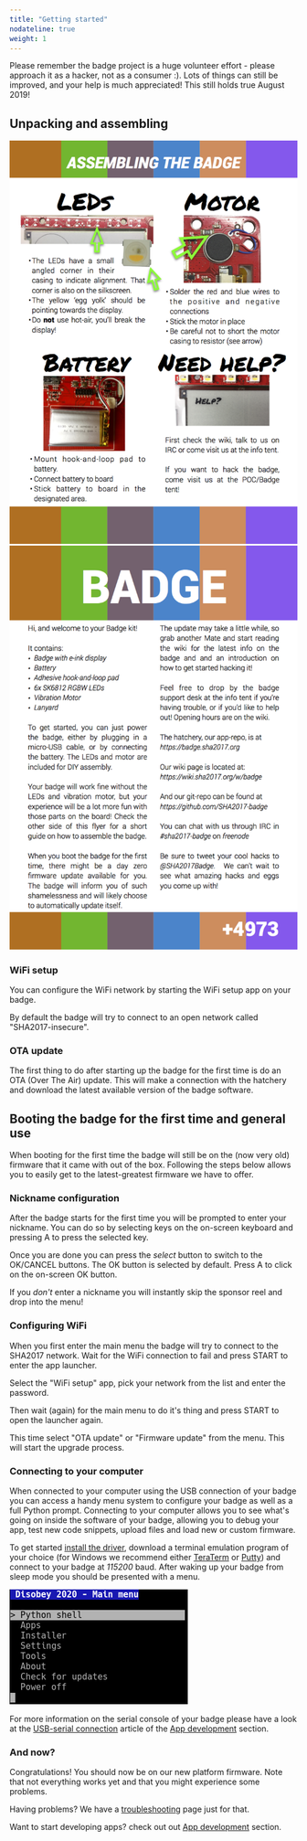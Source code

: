 ```yaml
---
title: "Getting started"
nodateline: true
weight: 1
---
```


Please remember the badge project is a huge volunteer effort - please approach it as a hacker, not as a consumer :). Lots of things can still be improved, and your help is much appreciated! This still holds true August 2019!

## Unpacking and assembling

<img src="800px-Flyer_badge_2_1.png" max-width="400px" />

<img src="800px-Flyer_badge_2_2.png" max-width="400px" />

### WiFi setup
You can configure the WiFi network by starting the WiFi setup app on your badge.

By default the badge will try to connect to an open network called "SHA2017-insecure".

### OTA update
The first thing to do after starting up the badge for the first time is do an OTA (Over The Air) update.
This will make a connection with the hatchery and download the latest available version of the badge software. 

## Booting the badge for the first time and general use

When booting for the first time the badge will still be on the (now very old) firmware that it came with out of the box.
Following the steps below allows you to easily get to the latest-greatest firmware we have to offer.

### Nickname configuration
After the badge starts for the first time you will be prompted to enter your nickname. You can do so by selecting keys on the on-screen keyboard and pressing A to press the selected key.

Once you are done you can press the *select* button to switch to the OK/CANCEL buttons. The OK button is selected by default. Press A to click on the on-screen OK button.

If you *don't* enter a nickname you will instantly skip the sponsor reel and drop into the menu!

### Configuring WiFi
When you first enter the main menu the badge will try to connect to the SHA2017 network. Wait for the WiFi connection to fail and press START to enter the app launcher.

Select the "WiFi setup" app, pick your network from the list and enter the password.

Then wait (again) for the main menu to do it's thing and press START to open the launcher again.

This time select "OTA update" or "Firmware update" from the menu. This will start the upgrade process.

### Connecting to your computer
When connected to your computer using the USB connection of your badge you can access a handy menu system to configure your badge as well as a full Python prompt. Connecting to your computer allows you to see what's going on inside the software of your badge, allowing you to debug your app, test new code snippets, upload files and load new or custom firmware.

To get started [install the driver](../driver_installation), download a terminal emulation program of your choice (for Windows we recommend either [TeraTerm](https://ttssh2.osdn.jp/index.html.en) or [Putty](https://www.chiark.greenend.org.uk/~sgtatham/putty/latest.html)) and connect to your badge at *115200* baud. After waking up your badge from sleep mode you should be presented with a menu.

![menu](menu.png)

For more information on the serial console of your badge please have a look at the [USB-serial connection](/docs/esp32-app-development/usb_connection/) article of the [App development](/docs/esp32-app-development/) section.

### And now?
Congratulations! You should now be on our new platform firmware. Note that not everything works yet and that you might experience some problems.

Having problems? We have a [troubleshooting](../troubleshooting) page just for that.

Want to start developing apps? check out out [App development](/docs/esp32-app-development/) section.
